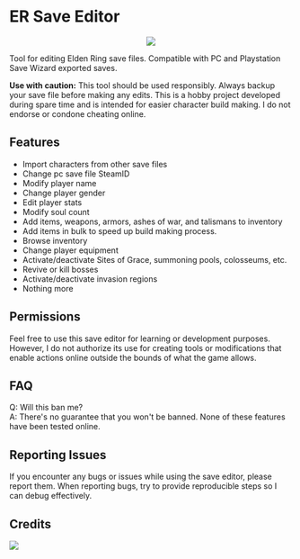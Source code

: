 # ER Save Editor

<p align="center">
  <a href="https://github.com/ClayAmore/ER-Save-Editor/blob/master/icon/readme.md"><img src="https://github.com/ClayAmore/ER-Save-Editor/assets/131625063/e1d40274-066a-4b72-b010-de9170090b60" /></a>
</p>

Tool for editing Elden Ring save files. Compatible with PC and Playstation Save Wizard exported saves.

**Use with caution:** This tool should be used responsibly. Always backup your save file before making any edits. This is a hobby project developed during spare time and is intended for easier character build making. I do not endorse or condone cheating online.

## Features
- Import characters from other save files
- Change pc save file SteamID
- Modify player name
- Change player gender
- Edit player stats
- Modify soul count
- Add items, weapons, armors, ashes of war, and talismans to inventory
- Add items in bulk to speed up build making process.
- Browse inventory
- Change player equipment
- Activate/deactivate Sites of Grace, summoning pools, colosseums, etc.
- Revive or kill bosses
- Activate/deactivate invasion regions
- Nothing more

## Permissions
Feel free to use this save editor for learning or development purposes. However, I do not authorize its use for creating tools or modifications that enable actions online outside the bounds of what the game allows.

## FAQ
Q: Will this ban me?<br/>
A: There's no guarantee that you won't be banned. None of these features have been tested online.

## Reporting Issues
If you encounter any bugs or issues while using the save editor, please report them. When reporting bugs, try to provide reproducible steps so I can debug effectively.

## Credits
<a href="https://github.com/nordgaren/"><img src="https://github.com/ClayAmore/ER-Save-Editor/assets/131625063/710c9ee6-c3df-4665-be6b-d96bce1ebf46"/></a>
